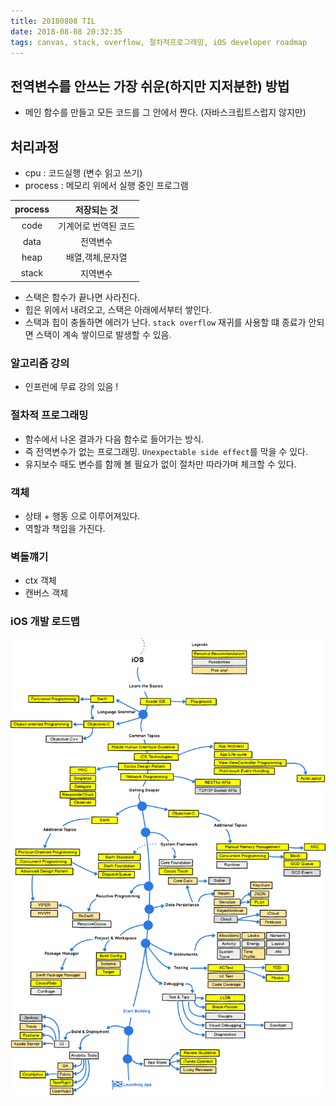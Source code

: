 ```yaml
---
title: 20180808 TIL
date: 2018-08-08 20:32:35
tags: canvas, stack, overflow, 절차적프로그래밍, iOS developer roadmap
---
```

## 전역변수를 안쓰는 가장 쉬운(하지만 지저분한) 방법
- 메인 함수를 만들고 모든 코드를 그 안에서 짠다. (자바스크립트스럽지 않지만)

## 처리과정
- cpu : 코드실행 (변수 읽고 쓰기)
- process : 메모리 위에서 실행 중인 프로그램

| process | 저장되는 것 |
|:-:|:-:|
| code | 기계어로 번역된 코드 |
| data | 전역변수 |
| heap | 배열,객체,문자열 |
| stack | 지역변수 |

- 스택은 함수가 끝나면 사라진다.
- 힙은 위에서 내려오고, 스택은 아래에서부터 쌓인다.
- 스택과 힙이 충돌하면 에러가 난다. `stack overflow` 재귀를 사용할 떄 종료가 안되면 스택이 계속 쌓이므로 발생할 수 있음.

### 알고리즘 강의
- 인프런에 무료 강의 있음 !

### 절차적 프로그래밍
- 함수에서 나온 결과가 다음 함수로 들어가는 방식.
- 즉 전역변수가 없는 프로그래밍. `Unexpectable side effect`를 막을 수 있다.
- 유지보수 때도 변수를 함께 볼 필요가 없이 절차만 따라가며 체크할 수 있다.

### 객체
- 상태 + 행동 으로 이루어져있다.
- 역할과 책임을 가진다.

### 벽돌꺠기
- ctx 객체 
- 캔버스 객체

### iOS 개발 로드맵
![iOS developer roadmap](20180808-TIL/ios_developer_roadmap.png "iOS developer roadmap")

